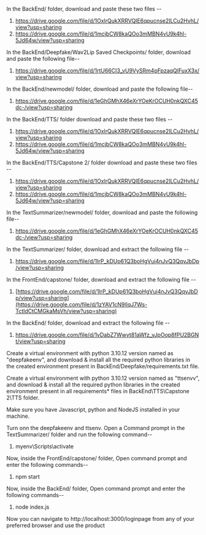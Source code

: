 In the BackEnd/ folder, download and paste these two files --
1. https://drive.google.com/file/d/1OxlrQukXRRVQIE6qpucnse2ILCu2HvhL/view?usp=sharing
2. https://drive.google.com/file/d/1mcjbCW8kaQOo3mMBN4vU9k4hl-5Jd64w/view?usp=sharing

In the BackEnd/Deepfake/Wav2Lip Saved Checkpoints/ folder, download and paste the following file--
1. https://drive.google.com/file/d/1rtU66CI3_vU9VySRm4pFpzaqQIFuxX3x/view?usp=sharing

In the BackEnd/newmodel/ folder, download and paste the following file--
1. https://drive.google.com/file/d/1eGhGMhX46eXrYOeKrOCUH0nkQXC45dc-/view?usp=sharing

In the BackEnd/TTS/ folder download and paste these two files -- 
1. https://drive.google.com/file/d/1OxlrQukXRRVQIE6qpucnse2ILCu2HvhL/view?usp=sharing
2. https://drive.google.com/file/d/1mcjbCW8kaQOo3mMBN4vU9k4hl-5Jd64w/view?usp=sharing

In the BackEnd/TTS/Capstone 2/ folder download and paste these two files -- 
1. https://drive.google.com/file/d/1OxlrQukXRRVQIE6qpucnse2ILCu2HvhL/view?usp=sharing
2. https://drive.google.com/file/d/1mcjbCW8kaQOo3mMBN4vU9k4hl-5Jd64w/view?usp=sharing

In the TextSummarizer/newmodel/ folder, download and paste the following file--
1. https://drive.google.com/file/d/1eGhGMhX46eXrYOeKrOCUH0nkQXC45dc-/view?usp=sharing

In the TextSummarizer/ folder, download and extract the following file --
1. https://drive.google.com/file/d/1IrP_kDUp61Q3boHgVui4nJvQ3QqvJbDp/view?usp=sharing

In the FrontEnd/capstone/ folder, download and extract the following file --
1. [https://drive.google.com/file/d/1IrP_kDUp61Q3boHgVui4nJvQ3QqvJbDp/view?usp=sharing](https://drive.google.com/file/d/1zYAV1cN9lIqJ7Ws-TctldCtCMGkaMsVh/view?usp=sharing)

In the BackEnd/ folder, download and extract the following file --
1. https://drive.google.com/file/d/1vDabZ7Wwyt81aWfz_vJpOop8fPU2BGNt/view?usp=sharing

Create a virtual environment with python 3.10.12 version named as "deepfakeenv", and download & install all the required python libraries in the created environment present in BackEnd/Deepfake/requirements.txt file.

Create a virtual environment with python 3.10.12 version named as "ttsenvv", and download & install all the required python libraries in the created environment present in all requirements* files in  BackEnd\TTS\Capstone 2\TTS folder.

Make sure you have Javascript, python and NodeJS installed in your machine.

Turn onn the deepfakeenv and ttsenv.
Open a Command prompt in the TextSummarizer/ folder and run the following command--
1. myenv\Scripts\activate

Now, inside the FrontEnd/capstone/ folder, Open command prompt and enter the following commands--
1. npm start

Now, inside the BackEnd/ folder, Open command prompt and enter the following commands--
1. node index.js

Now you can navigate to http://localhost:3000/loginpage from any of your preferred browser and use the product
